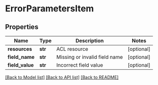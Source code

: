 # ErrorParametersItem

## Properties
Name | Type | Description | Notes
------------ | ------------- | ------------- | -------------
**resources** | **str** | ACL resource | [optional] 
**field_name** | **str** | Missing or invalid field name | [optional] 
**field_value** | **str** | Incorrect field value | [optional] 

[[Back to Model list]](../README.md#documentation-for-models) [[Back to API list]](../README.md#documentation-for-api-endpoints) [[Back to README]](../README.md)


